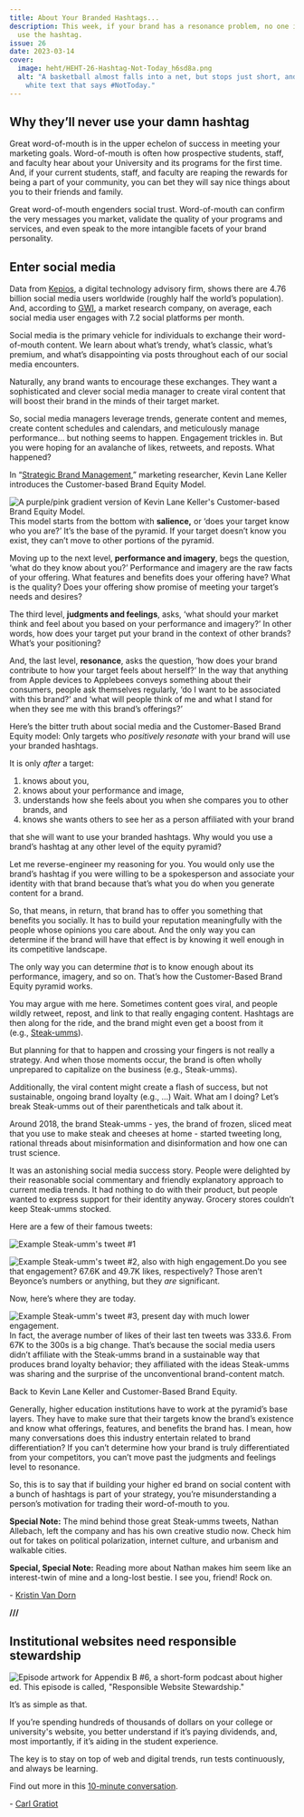 ```yaml
---
title: About Your Branded Hashtags...
description: This week, if your brand has a resonance problem, no one is gonna
  use the hashtag.
issue: 26
date: 2023-03-14
cover:
  image: heht/HEHT-26-Hashtag-Not-Today_h6sd8a.png
  alt: "A basketball almost falls into a net, but stops just short, and there's
    white text that says #NotToday."
---
```


## Why they’ll never use your damn hashtag

Great word-of-mouth is in the upper echelon of success in meeting your marketing goals. Word-of-mouth is often how prospective students, staff, and faculty hear about your University and its programs for the first time. And, if your current students, staff, and faculty are reaping the rewards for being a part of your community, you can bet they will say nice things about you to their friends and family.

Great word-of-mouth engenders social trust. Word-of-mouth can confirm the very messages you market, validate the quality of your programs and services, and even speak to the more intangible facets of your brand personality.

Enter social media
------------------

Data from [Kepios](https://kepios.com/), a digital technology advisory firm, shows there are 4.76 billion social media users worldwide (roughly half the world’s population). And, according to [GWI](https://www.gwi.com/), a market research company, on average, each social media user engages with 7.2 social platforms per month.

Social media is the primary vehicle for individuals to exchange their word-of-mouth content. We learn about what’s trendy, what’s classic, what’s premium, and what’s disappointing via posts throughout each of our social media encounters.

Naturally, any brand wants to encourage these exchanges. They want a sophisticated and clever social media manager to create viral content that will boost their brand in the minds of their target market.

So, social media managers leverage trends, generate content and memes, create content schedules and calendars, and meticulously manage performance… but nothing seems to happen. Engagement trickles in. But you were hoping for an avalanche of likes, retweets, and reposts. What happened?  

In “[Strategic Brand Management](https://www.biblio.com/strategic-brand-management-by-keller-kevin-lane/work/265732),” marketing researcher, Kevin Lane Keller introduces the Customer-based Brand Equity Model.

![A purple/pink gradient version of Kevin Lane Keller's Customer-based Brand Equity Model. ](https://buttondown-attachments.s3.us-west-2.amazonaws.com/images/2b92a1dc-ce82-4301-a731-0041e4db1cea.png)This model starts from the bottom with **salience,** or ‘does your target know who you are?’ It’s the base of the pyramid. If your target doesn’t know you exist, they can’t move to other portions of the pyramid.

Moving up to the next level, **performance and imagery**, begs the question, ‘what do they know about you?’ Performance and imagery are the raw facts of your offering. What features and benefits does your offering have? What is the quality? Does your offering show promise of meeting your target’s needs and desires?

The third level, **judgments and feelings**, asks, ‘what should your market think and feel about you based on your performance and imagery?’ In other words, how does your target put your brand in the context of other brands? What’s your positioning?

And, the last level, **resonance**, asks the question, ‘how does your brand contribute to how your target feels about herself?’ In the way that anything from Apple devices to Applebees conveys something about their consumers, people ask themselves regularly, ‘do I want to be associated with this brand?’ and ‘what will people think of me and what I stand for when they see me with this brand’s offerings?’

Here’s the bitter truth about social media and the Customer-Based Brand Equity model: Only targets who _positively resonate_ with your brand will use your branded hashtags.

It is only _after_ a target:

1. knows about you,
2. knows about your performance and image,
3. understands how she feels about you when she compares you to other brands, and
4. knows she wants others to see her as a person affiliated with your brand

that she will want to use your branded hashtags. Why would you use a brand’s hashtag at any other level of the equity pyramid?

Let me reverse-engineer my reasoning for you. You would only use the brand’s hashtag if you were willing to be a spokesperson and associate your identity with that brand because that’s what you do when you generate content for a brand.

So, that means, in return, that brand has to offer you something that benefits you socially. It has to build your reputation meaningfully with the people whose opinions you care about. And the only way you can determine if the brand will have that effect is by knowing it well enough in its competitive landscape.

The only way you can determine _that_ is to know enough about its performance, imagery, and so on. That’s how the Customer-Based Brand Equity pyramid works.

You may argue with me here. Sometimes content goes viral, and people wildly retweet, repost, and link to that really engaging content. Hashtags are then along for the ride, and the brand might even get a boost from it (e.g., [Steak-umms](https://www.forbes.com/sites/danidiplacido/2020/04/15/does-steak-umm-represent-the-next-mutation-of-brand-twitter/?sh=1d173b8110b7)).

But planning for that to happen and crossing your fingers is not really a strategy. And when those moments occur, the brand is often wholly unprepared to capitalize on the business (e.g., Steak-umms).

Additionally, the viral content might create a flash of success, but not sustainable, ongoing brand loyalty (e.g., …) Wait. What am I doing? Let’s break Steak-umms out of their parentheticals and talk about it.

Around 2018, the brand Steak-umms - yes, the brand of frozen, sliced meat that you use to make steak and cheeses at home - started tweeting long, rational threads about misinformation and disinformation and how one can trust science.

It was an astonishing social media success story. People were delighted by their reasonable social commentary and friendly explanatory approach to current media trends. It had nothing to do with their product, but people wanted to express support for their identity anyway. Grocery stores couldn’t keep Steak-umms stocked.

Here are a few of their famous tweets:

![Example Steak-umm's tweet #1](https://buttondown-attachments.s3.us-west-2.amazonaws.com/images/35f6d851-b848-417d-b942-27f6166ad3dc.png)

![Example Steak-umm's tweet #2, also with high engagement.](https://buttondown-attachments.s3.us-west-2.amazonaws.com/images/0aaa76cb-631f-45c6-a49b-89f37d13190c.png)Do you see that engagement? 67.6K and 49.7K likes, respectively? Those aren’t Beyonce’s numbers or anything, but they _are_ significant.

Now, here’s where they are today.

![Example Steak-umm's tweet #3, present day with much lower engagement.](https://buttondown-attachments.s3.us-west-2.amazonaws.com/images/7ef54218-5f7e-4510-922b-8df9c680fa7c.png)In fact, the average number of likes of their last ten tweets was 333.6. From 67K to the 300s is a big change. That’s because the social media users didn’t affiliate with the Steak-umms brand in a sustainable way that produces brand loyalty behavior; they affiliated with the ideas Steak-umms was sharing and the surprise of the unconventional brand-content match.

Back to Kevin Lane Keller and Customer-Based Brand Equity.

Generally, higher education institutions have to work at the pyramid’s base layers. They have to make sure that their targets know the brand’s existence and know what offerings, features, and benefits the brand has. I mean, how many conversations does this industry entertain related to brand differentiation? If you can’t determine how your brand is truly differentiated from your competitors, you can’t move past the judgments and feelings level to resonance.

So, this is to say that if building your higher ed brand on social content with a bunch of hashtags is part of your strategy, you’re misunderstanding a person’s motivation for trading their word-of-mouth to you.

**Special Note:** The mind behind those great Steak-umms tweets, Nathan Allebach, left the company and has his own creative studio now. Check him out for takes on political polarization, internet culture, and urbanism and walkable cities.

**Special, Special Note:** Reading more about Nathan makes him seem like an interest-twin of mine and a long-lost bestie. I see you, friend! Rock on.

\- [Kristin Van Dorn](https://twitter.com/yossariansghost)

**///**

## Institutional websites need responsible stewardship

![Episode artwork for Appendix B #6, a short-form podcast about higher ed. This episode is called, "Responsible Website Stewardship."](https://buttondown-attachments.s3.us-west-2.amazonaws.com/images/973686e8-8978-469c-a41e-bf3ad4e87096.png)

It’s as simple as that.

If you’re spending hundreds of thousands of dollars on your college or university's website, you better understand if it’s paying dividends, and, most importantly, if it’s aiding in the student experience.

The key is to stay on top of web and digital trends, run tests continuously, and always be learning.

Find out more in this [10-minute conversation](https://bravery.co/podcast/responsible-stewardship/).

\- [Carl Gratiot](https://linkedin.com/in/carlgratiot)
